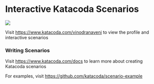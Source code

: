 # Interactive Katacoda Scenarios

[![](http://shields.katacoda.com/katacoda/vinodranaveni/count.svg)](https://www.katacoda.com/vinodranaveni "Get your profile on Katacoda.com")

Visit https://www.katacoda.com/vinodranaveni to view the profile and interactive scenarios

### Writing Scenarios
Visit https://www.katacoda.com/docs to learn more about creating Katacoda scenarios

For examples, visit https://github.com/katacoda/scenario-example
